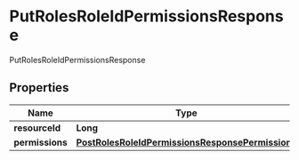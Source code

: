 

# PutRolesRoleIdPermissionsResponse

PutRolesRoleIdPermissionsResponse
## Properties

Name | Type | Description | Notes
------------ | ------------- | ------------- | -------------
**resourceId** | **Long** |  |  [optional]
**permissions** | [**PostRolesRoleIdPermissionsResponsePermissions**](PostRolesRoleIdPermissionsResponsePermissions.md) |  |  [optional]



